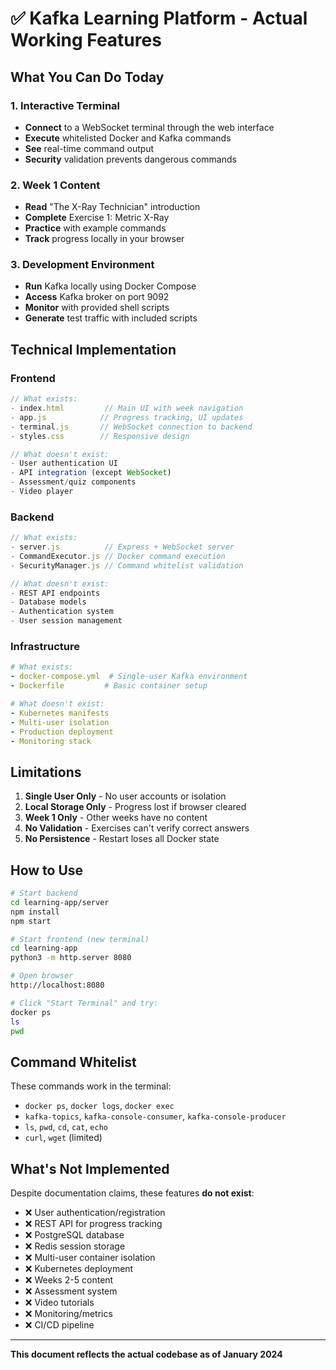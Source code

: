 # ✅ Kafka Learning Platform - Actual Working Features

## What You Can Do Today

### 1. Interactive Terminal
- **Connect** to a WebSocket terminal through the web interface
- **Execute** whitelisted Docker and Kafka commands
- **See** real-time command output
- **Security** validation prevents dangerous commands

### 2. Week 1 Content
- **Read** "The X-Ray Technician" introduction
- **Complete** Exercise 1: Metric X-Ray
- **Practice** with example commands
- **Track** progress locally in your browser

### 3. Development Environment
- **Run** Kafka locally using Docker Compose
- **Access** Kafka broker on port 9092
- **Monitor** with provided shell scripts
- **Generate** test traffic with included scripts

## Technical Implementation

### Frontend
```javascript
// What exists:
- index.html         // Main UI with week navigation
- app.js            // Progress tracking, UI updates  
- terminal.js       // WebSocket connection to backend
- styles.css        // Responsive design

// What doesn't exist:
- User authentication UI
- API integration (except WebSocket)
- Assessment/quiz components
- Video player
```

### Backend
```javascript
// What exists:
- server.js          // Express + WebSocket server
- CommandExecutor.js // Docker command execution
- SecurityManager.js // Command whitelist validation

// What doesn't exist:
- REST API endpoints
- Database models
- Authentication system
- User session management
```

### Infrastructure
```yaml
# What exists:
- docker-compose.yml  # Single-user Kafka environment
- Dockerfile         # Basic container setup

# What doesn't exist:
- Kubernetes manifests
- Multi-user isolation
- Production deployment
- Monitoring stack
```

## Limitations

1. **Single User Only** - No user accounts or isolation
2. **Local Storage Only** - Progress lost if browser cleared
3. **Week 1 Only** - Other weeks have no content
4. **No Validation** - Exercises can't verify correct answers
5. **No Persistence** - Restart loses all Docker state

## How to Use

```bash
# Start backend
cd learning-app/server
npm install
npm start

# Start frontend (new terminal)
cd learning-app
python3 -m http.server 8080

# Open browser
http://localhost:8080

# Click "Start Terminal" and try:
docker ps
ls
pwd
```

## Command Whitelist

These commands work in the terminal:
- `docker ps`, `docker logs`, `docker exec`
- `kafka-topics`, `kafka-console-consumer`, `kafka-console-producer`  
- `ls`, `pwd`, `cd`, `cat`, `echo`
- `curl`, `wget` (limited)

## What's Not Implemented

Despite documentation claims, these features **do not exist**:

- ❌ User authentication/registration
- ❌ REST API for progress tracking
- ❌ PostgreSQL database
- ❌ Redis session storage
- ❌ Multi-user container isolation
- ❌ Kubernetes deployment
- ❌ Weeks 2-5 content
- ❌ Assessment system
- ❌ Video tutorials
- ❌ Monitoring/metrics
- ❌ CI/CD pipeline

---

**This document reflects the actual codebase as of January 2024**
